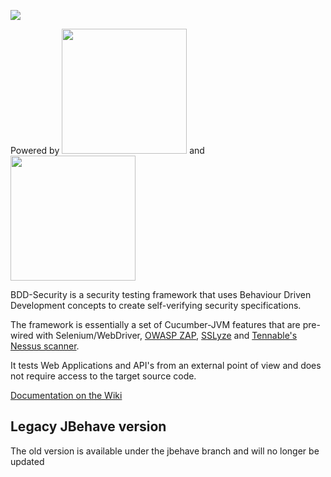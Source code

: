 
![](http://www.continuumsecurity.net/images/bdd-security-logo-small.png) 

Powered by <img src="https://cucumber.io/images/cucumber-logo.svg" width="200"/> and <img src="http://gradle.wpengine.netdna-cdn.com/wp-content/uploads/2015/10/gradle-logo-horizontal2.svg" width="200"/>

BDD-Security is a security testing framework that uses Behaviour Driven Development concepts to create self-verifying security specifications.

The framework is essentially a set of Cucumber-JVM features that are pre-wired with Selenium/WebDriver, [OWASP ZAP](https://www.owasp.org/index.php/OWASP_Zed_Attack_Proxy_Project), [SSLyze](https://github.com/nabla-c0d3/sslyze) and [Tennable's Nessus scanner](http://www.tenable.com/products/nessus-vulnerability-scanner).

It tests Web Applications and API's from an external point of view and does not require access to the target source code.

[Documentation on the Wiki](https://github.com/continuumsecurity/bdd-security/wiki)

## Legacy JBehave version
The old version is available under the jbehave branch and will no longer be updated
